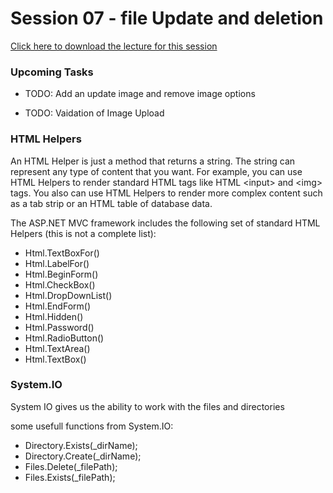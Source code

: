 # Session 07 - file Update and deletion

[Click here to download the lecture for this session](https://www.idrive.com/idrive/sh/sh?k=t4w2y9f3q9)


### Upcoming Tasks

  - TODO: Add an update image and remove image options

  - TODO: Vaidation of Image Upload


### HTML Helpers

An HTML Helper is just a method that returns a string. The string can represent any type of content that you want. For example, you can use HTML Helpers to render standard HTML tags like HTML \<input\> and \<img\> tags. You also can use HTML Helpers to render more complex content such as a tab strip or an HTML table of database data.

The ASP.NET MVC framework includes the following set of standard HTML Helpers (this is not a complete list):

- Html.TextBoxFor()
- Html.LabelFor()
- Html.BeginForm()
- Html.CheckBox()
- Html.DropDownList()
- Html.EndForm()
- Html.Hidden()
- Html.Password()
- Html.RadioButton()
- Html.TextArea()
- Html.TextBox()


### System.IO

System IO gives us the ability to work with the files and directories

some usefull functions from System.IO:

- Directory.Exists(_dirName);
- Directory.Create(_dirName);
- Files.Delete(_filePath);
- Files.Exists(_filePath);